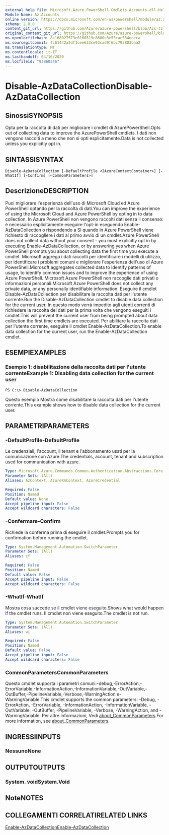 ```yaml
---
external help file: Microsoft.Azure.PowerShell.Cmdlets.Accounts.dll-Help.xml
Module Name: Az.Accounts
online version: https://docs.microsoft.com/en-us/powershell/module/az.accounts/disable-azdatacollection
schema: 2.0.0
content_git_url: https://github.com/Azure/azure-powershell/blob/Azs-tzl/src/Accounts/Accounts/help/Disable-AzDataCollection.md
original_content_git_url: https://github.com/Azure/azure-powershell/blob/Azs-tzl/src/Accounts/Accounts/help/Disable-AzDataCollection.md
ms.openlocfilehash: 8c168027573c0160519c8600e3e55cac534edeca
ms.sourcegitcommit: 4c61442a2df1cee633ce93cad9f6bc793803baa2
ms.translationtype: MT
ms.contentlocale: it-IT
ms.lasthandoff: 04/16/2020
ms.locfileid: "93860246"
---
```

# <span data-ttu-id="333b9-101">Disable-AzDataCollection</span><span class="sxs-lookup"><span data-stu-id="333b9-101">Disable-AzDataCollection</span></span>

## <span data-ttu-id="333b9-102">Sinossi</span><span class="sxs-lookup"><span data-stu-id="333b9-102">SYNOPSIS</span></span>
<span data-ttu-id="333b9-103">Opta per la raccolta di dati per migliorare i cmdlet di AzurePowerShell.</span><span class="sxs-lookup"><span data-stu-id="333b9-103">Opts out of collecting data to improve the AzurePowerShell cmdlets.</span></span> <span data-ttu-id="333b9-104">I dati non vengono raccolti a meno che non si opti esplicitamente.</span><span class="sxs-lookup"><span data-stu-id="333b9-104">Data is not collected unless you explicitly opt in.</span></span>

## <span data-ttu-id="333b9-105">SINTASSI</span><span class="sxs-lookup"><span data-stu-id="333b9-105">SYNTAX</span></span>

```
Disable-AzDataCollection [-DefaultProfile <IAzureContextContainer>] [-WhatIf] [-Confirm] [<CommonParameters>]
```

## <span data-ttu-id="333b9-106">Descrizione</span><span class="sxs-lookup"><span data-stu-id="333b9-106">DESCRIPTION</span></span>
<span data-ttu-id="333b9-107">Puoi migliorare l'esperienza dell'uso di Microsoft Cloud ed Azure PowerShell optando per la raccolta di dati.</span><span class="sxs-lookup"><span data-stu-id="333b9-107">You can improve the experience of using the Microsoft Cloud and Azure PowerShell by opting in to data collection.</span></span>
<span data-ttu-id="333b9-108">In Azure PowerShell non vengono raccolti dati senza il consenso: è necessario esplicitamente eseguire l'opt-in eseguendo Enable-AzDataCollection o rispondendo a Sì quando in Azure PowerShell viene richiesto di raccogliere i dati al primo avvio di un cmdlet.</span><span class="sxs-lookup"><span data-stu-id="333b9-108">Azure PowerShell does not collect data without your consent - you must explicitly opt in by executing Enable-AzDataCollection, or by answering yes when Azure PowerShell prompts you about collecting data the first time you execute a cmdlet.</span></span>
<span data-ttu-id="333b9-109">Microsoft aggrega i dati raccolti per identificare i modelli di utilizzo, per identificare i problemi comuni e migliorare l'esperienza dell'uso di Azure PowerShell.</span><span class="sxs-lookup"><span data-stu-id="333b9-109">Microsoft aggregates collected data to identify patterns of usage, to identify common issues and to improve the experience of using Azure PowerShell.</span></span>
<span data-ttu-id="333b9-110">Microsoft Azure PowerShell non raccoglie dati privati o informazioni personali.</span><span class="sxs-lookup"><span data-stu-id="333b9-110">Microsoft Azure PowerShell does not collect any private data, or any personally identifiable information.</span></span>
<span data-ttu-id="333b9-111">Eseguire il cmdlet Disable-AzDataCollection per disabilitare la raccolta dati per l'utente corrente.</span><span class="sxs-lookup"><span data-stu-id="333b9-111">Run the Disable-AzDataCollection cmdlet to disable data collection for the current user.</span></span>
<span data-ttu-id="333b9-112">In questo modo verrà impedito agli utenti correnti di richiedere la raccolta dei dati per la prima volta che vengono eseguiti i cmdlet.</span><span class="sxs-lookup"><span data-stu-id="333b9-112">This will prevent the current user from being prompted about data collection the first time cmdlets are executed.</span></span>
<span data-ttu-id="333b9-113">Per abilitare la raccolta dati per l'utente corrente, eseguire il cmdlet Enable-AzDataCollection.</span><span class="sxs-lookup"><span data-stu-id="333b9-113">To enable data collection for the current user, run the Enable-AzDataCollection cmdlet.</span></span>

## <span data-ttu-id="333b9-114">ESEMPI</span><span class="sxs-lookup"><span data-stu-id="333b9-114">EXAMPLES</span></span>

### <span data-ttu-id="333b9-115">Esempio 1: disabilitazione della raccolta dati per l'utente corrente</span><span class="sxs-lookup"><span data-stu-id="333b9-115">Example 1: Disabling data collection for the current user</span></span>
```
PS C:\> Disable-AzDataCollection
```

<span data-ttu-id="333b9-116">Questo esempio Mostra come disabilitare la raccolta dati per l'utente corrente.</span><span class="sxs-lookup"><span data-stu-id="333b9-116">This example shows how to disable data collection for the current user.</span></span> 

## <span data-ttu-id="333b9-117">PARAMETRI</span><span class="sxs-lookup"><span data-stu-id="333b9-117">PARAMETERS</span></span>

### <span data-ttu-id="333b9-118">-DefaultProfile</span><span class="sxs-lookup"><span data-stu-id="333b9-118">-DefaultProfile</span></span>
<span data-ttu-id="333b9-119">Le credenziali, l'account, il tenant e l'abbonamento usati per la comunicazione con Azure.</span><span class="sxs-lookup"><span data-stu-id="333b9-119">The credentials, account, tenant and subscription used for communication with azure.</span></span>

```yaml
Type: Microsoft.Azure.Commands.Common.Authentication.Abstractions.Core.IAzureContextContainer
Parameter Sets: (All)
Aliases: AzContext, AzureRmContext, AzureCredential

Required: False
Position: Named
Default value: None
Accept pipeline input: False
Accept wildcard characters: False
```

### <span data-ttu-id="333b9-120">-Confermare</span><span class="sxs-lookup"><span data-stu-id="333b9-120">-Confirm</span></span>
<span data-ttu-id="333b9-121">Richiede la conferma prima di eseguire il cmdlet.</span><span class="sxs-lookup"><span data-stu-id="333b9-121">Prompts you for confirmation before running the cmdlet.</span></span>

```yaml
Type: System.Management.Automation.SwitchParameter
Parameter Sets: (All)
Aliases: cf

Required: False
Position: Named
Default value: False
Accept pipeline input: False
Accept wildcard characters: False
```

### <span data-ttu-id="333b9-122">-WhatIf</span><span class="sxs-lookup"><span data-stu-id="333b9-122">-WhatIf</span></span>
<span data-ttu-id="333b9-123">Mostra cosa succede se il cmdlet viene eseguito.</span><span class="sxs-lookup"><span data-stu-id="333b9-123">Shows what would happen if the cmdlet runs.</span></span> <span data-ttu-id="333b9-124">Il cmdlet non viene eseguito.</span><span class="sxs-lookup"><span data-stu-id="333b9-124">The cmdlet is not run.</span></span>

```yaml
Type: System.Management.Automation.SwitchParameter
Parameter Sets: (All)
Aliases: wi

Required: False
Position: Named
Default value: False
Accept pipeline input: False
Accept wildcard characters: False
```

### <span data-ttu-id="333b9-125">CommonParameters</span><span class="sxs-lookup"><span data-stu-id="333b9-125">CommonParameters</span></span>
<span data-ttu-id="333b9-126">Questo cmdlet supporta i parametri comuni:-debug,-ErrorAction,-ErrorVariable,-InformationAction,-InformationVariable,-OutVariable,-OutBuffer,-PipelineVariable,-Verbose,-WarningAction e-WarningVariable.</span><span class="sxs-lookup"><span data-stu-id="333b9-126">This cmdlet supports the common parameters: -Debug, -ErrorAction, -ErrorVariable, -InformationAction, -InformationVariable, -OutVariable, -OutBuffer, -PipelineVariable, -Verbose, -WarningAction, and -WarningVariable.</span></span> <span data-ttu-id="333b9-127">Per altre informazioni, Vedi [about_CommonParameters](http://go.microsoft.com/fwlink/?LinkID=113216).</span><span class="sxs-lookup"><span data-stu-id="333b9-127">For more information, see [about_CommonParameters](http://go.microsoft.com/fwlink/?LinkID=113216).</span></span>

## <span data-ttu-id="333b9-128">INGRESSI</span><span class="sxs-lookup"><span data-stu-id="333b9-128">INPUTS</span></span>

### <span data-ttu-id="333b9-129">Nessuno</span><span class="sxs-lookup"><span data-stu-id="333b9-129">None</span></span>

## <span data-ttu-id="333b9-130">OUTPUT</span><span class="sxs-lookup"><span data-stu-id="333b9-130">OUTPUTS</span></span>

### <span data-ttu-id="333b9-131">System. void</span><span class="sxs-lookup"><span data-stu-id="333b9-131">System.Void</span></span>

## <span data-ttu-id="333b9-132">Note</span><span class="sxs-lookup"><span data-stu-id="333b9-132">NOTES</span></span>

## <span data-ttu-id="333b9-133">COLLEGAMENTI CORRELATI</span><span class="sxs-lookup"><span data-stu-id="333b9-133">RELATED LINKS</span></span>

[<span data-ttu-id="333b9-134">Enable-AzDataCollection</span><span class="sxs-lookup"><span data-stu-id="333b9-134">Enable-AzDataCollection</span></span>](./Enable-AzDataCollection.md)

